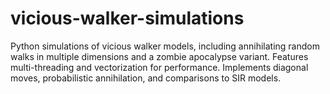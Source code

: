 # vicious-walker-simulations
Python simulations of vicious walker models, including annihilating random walks in multiple dimensions and a zombie apocalypse variant. Features multi-threading and vectorization for performance. Implements diagonal moves, probabilistic annihilation, and comparisons to SIR models.
